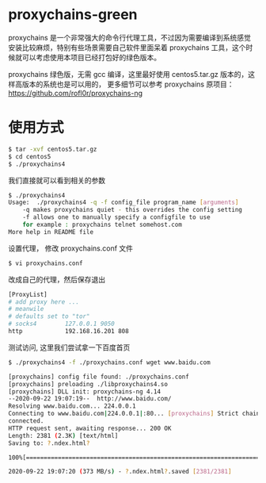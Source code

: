 # proxychains-green

proxychains 是一个非常强大的命令行代理工具，不过因为需要编译到系统感觉安装比较麻烦，特别有些场景需要自己软件里面呆着 proxychains 工具，这个时候就可以考虑使用本项目已经打包好的绿色版本。

proxychains 绿色版，无需 gcc 编译，这里最好使用 centos5.tar.gz 版本的，这样高版本的系统也是可以用的， 更多细节可以参考 proxychains 原项目：https://github.com/rofl0r/proxychains-ng

# 使用方式

```bash
$ tar -xvf centos5.tar.gz
$ cd centos5
$ ./proxychains4
```

我们直接就可以看到相关的参数

```bash
$ ./proxychains4
Usage:	./proxychains4 -q -f config_file program_name [arguments]
	-q makes proxychains quiet - this overrides the config setting
	-f allows one to manually specify a configfile to use
	for example : proxychains telnet somehost.com
More help in README file
```

设置代理， 修改 proxychains.conf 文件

```bash
$ vi proxychains.conf
```

改成自己的代理，然后保存退出

```bash
[ProxyList]
# add proxy here ...
# meanwile
# defaults set to "tor"
# socks4        127.0.0.1 9050
http            192.168.16.201 808
```

测试访问, 这里我们尝试拿一下百度首页

```bash
$ ./proxychains4 -f ./proxychains.conf wget www.baidu.com

[proxychains] config file found: ./proxychains.conf
[proxychains] preloading ./libproxychains4.so
[proxychains] DLL init: proxychains-ng 4.14
--2020-09-22 19:07:19--  http://www.baidu.com/
Resolving www.baidu.com... 224.0.0.1
Connecting to www.baidu.com|224.0.0.1|:80... [proxychains] Strict chain  ...  192.168.16.201:808  ...  www.baidu.com:80  ...  OK
connected.
HTTP request sent, awaiting response... 200 OK
Length: 2381 (2.3K) [text/html]
Saving to: ?.ndex.html?

100%[===============================================================================================================================>] 2,381       --.-K/s   in 0s      

2020-09-22 19:07:20 (373 MB/s) - ?.ndex.html?.saved [2381/2381]
```
